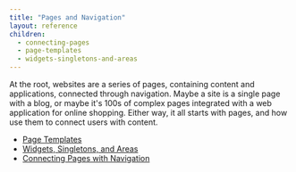 ```yaml
---
title: "Pages and Navigation"
layout: reference
children:
  - connecting-pages
  - page-templates
  - widgets-singletons-and-areas
---
```


At the root, websites are a series of pages, containing content and applications, connected through navigation. Maybe a site is a single page with a blog, or maybe it's 100s of complex pages integrated with a web application for online shopping. Either way, it all starts with pages, and how use them to connect users with content.

* [Page Templates](tutorials/core-concepts/01-pages-and-navigation/page-templates.md)
* [Widgets, Singletons, and Areas](tutorials/core-concepts/01-pages-and-navigation/widgets-singletons-and-areas.md)
* [Connecting Pages with Navigation](tutorials/core-concepts/01-pages-and-navigation/connecting-pages.md)